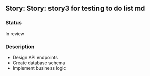 ## Story: Story: story3 for testing to do list md

### Status

In review

### Description

- Design API endpoints
- Create database schema
- Implement business logic
